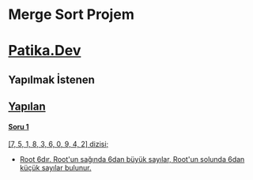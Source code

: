  # Merge Sort Projem 

 # [Patika.Dev](https://www.patika.dev)

 ## Yapılmak İstenen

 <a href="/Binary-Search-Tree/Binary.png" alt="Yapılmak İstenen">

 ## Yapılan

 #### Soru 1

 [7, 5, 1, 8, 3, 6, 0, 9, 4, 2] dizisi;
 * Root 6dır. Root'un sağında 6dan büyük sayılar, Root'un solunda 6dan küçük sayılar bulunur.  
 <a href="/Binary-Search-Tree/Binary-Tree.png" alt="Yapılan">

